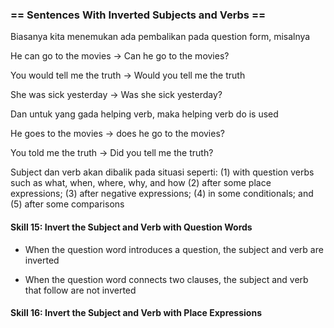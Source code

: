 ### == Sentences With Inverted Subjects and Verbs ==

Biasanya kita menemukan ada pembalikan pada question form, misalnya

He can go to the movies -> Can he go to the movies?

You would tell me the truth -> Would you tell me the truth

She was sick yesterday -> Was she sick yesterday?

Dan untuk yang gada helping verb, maka helping verb do is used

He goes to the movies -> does he go to the movies?

You told me the truth -> Did you tell me the truth?

Subject dan verb akan dibalik pada situasi seperti:
(1) with question verbs such as what, when, where, why, and how
(2) after some place expressions;
(3) after negative expressions;
(4) in some conditionals; and
(5) after some comparisons

#### Skill 15: Invert the Subject and Verb with Question Words

- When the question word introduces a question, the subject and verb are inverted

- When the question word connects two clauses, the subject and verb that follow are not inverted

#### Skill 16: Invert the Subject and Verb with Place Expressions

